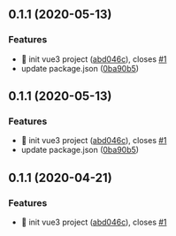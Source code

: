 ## 0.1.1 (2020-05-13)


### Features

* 🎸 init vue3 project ([abd046c](https://github.com/flitrue/vue3-project/commit/abd046c609307f26e68e675d5f7e191eab6d7e6e)), closes [#1](https://github.com/flitrue/vue3-project/issues/1)
* update package.json ([0ba90b5](https://github.com/flitrue/vue3-project/commit/0ba90b56e36a9d4e1c58adaf0632f3a5d9fb037a))



## 0.1.1 (2020-05-13)


### Features

* 🎸 init vue3 project ([abd046c](https://github.com/flitrue/vue3-project/commit/abd046c609307f26e68e675d5f7e191eab6d7e6e)), closes [#1](https://github.com/flitrue/vue3-project/issues/1)
* update package.json ([0ba90b5](https://github.com/flitrue/vue3-project/commit/0ba90b56e36a9d4e1c58adaf0632f3a5d9fb037a))



## 0.1.1 (2020-04-21)


### Features

* 🎸 init vue3 project ([abd046c](https://github.com/flitrue/vue3-project/commit/abd046c609307f26e68e675d5f7e191eab6d7e6e)), closes [#1](https://github.com/flitrue/vue3-project/issues/1)



